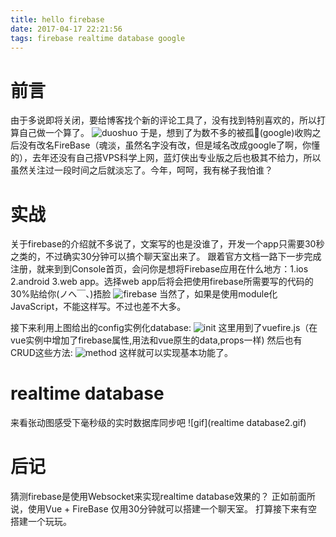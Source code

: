 ```yaml
---
title: hello firebase
date: 2017-04-17 22:21:56
tags: firebase realtime database google
---
```


# 前言
由于多说即将关闭，要给博客找个新的评论工具了，没有找到特别喜欢的，所以打算自己做一个算了。
![duoshuo](duoshuo.png)
于是，想到了为数不多的被孤🐩(google)收购之后没有改名FireBase（魂淡，虽然名字没有改，但是域名改成google了啊，你懂的），去年还没有自己搭VPS科学上网，蓝灯侠出专业版之后也极其不给力，所以虽然关注过一段时间之后就淡忘了。今年，呵呵，我有梯子我怕谁？

# 实战
关于firebase的介绍就不多说了，文案写的也是没谁了，开发一个app只需要30秒之类的，不过确实30分钟可以搞个聊天室出来了。
跟着官方文档一路下一步完成注册，就来到到Console首页，会问你是想将Firebase应用在什么地方：1.ios 2.android 3.web app。选择web app后将会把使用firebase所需要写的代码的30%贴给你(ノへ￣、)捂脸
![firebase](firebase.png)
当然了，如果是使用module化JavaScript，不能这样写。不过也差不大多。

接下来利用上图给出的config实例化database:
![init](firebase1.png)
这里用到了vuefire.js（在vue实例中增加了firebase属性,用法和vue原生的data,props一样)
然后也有CRUD这些方法:
![method](firebase2.png)
这样就可以实现基本功能了。

# realtime database
来看张动图感受下毫秒级的实时数据库同步吧
![gif](realtime database2.gif)

# 后记
猜测firebase是使用Websocket来实现realtime database效果的？
正如前面所说，使用Vue + FireBase 仅用30分钟就可以搭建一个聊天室。
打算接下来有空搭建一个玩玩。

